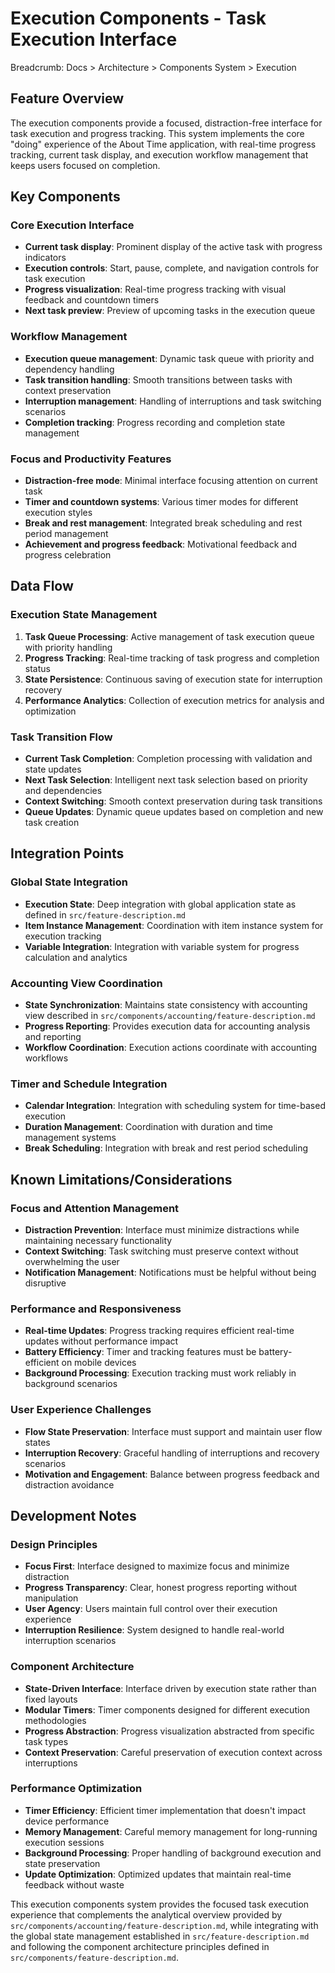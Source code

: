 # Execution Components - Task Execution Interface

Breadcrumb: Docs > Architecture > Components System > Execution

## Feature Overview
The execution components provide a focused, distraction-free interface for task execution and progress tracking. This system implements the core "doing" experience of the About Time application, with real-time progress tracking, current task display, and execution workflow management that keeps users focused on completion.

## Key Components

### Core Execution Interface
- **Current task display**: Prominent display of the active task with progress indicators
- **Execution controls**: Start, pause, complete, and navigation controls for task execution
- **Progress visualization**: Real-time progress tracking with visual feedback and countdown timers
- **Next task preview**: Preview of upcoming tasks in the execution queue

### Workflow Management
- **Execution queue management**: Dynamic task queue with priority and dependency handling
- **Task transition handling**: Smooth transitions between tasks with context preservation
- **Interruption management**: Handling of interruptions and task switching scenarios
- **Completion tracking**: Progress recording and completion state management

### Focus and Productivity Features
- **Distraction-free mode**: Minimal interface focusing attention on current task
- **Timer and countdown systems**: Various timer modes for different execution styles
- **Break and rest management**: Integrated break scheduling and rest period management
- **Achievement and progress feedback**: Motivational feedback and progress celebration

## Data Flow

### Execution State Management
1. **Task Queue Processing**: Active management of task execution queue with priority handling
2. **Progress Tracking**: Real-time tracking of task progress and completion status
3. **State Persistence**: Continuous saving of execution state for interruption recovery
4. **Performance Analytics**: Collection of execution metrics for analysis and optimization

### Task Transition Flow
- **Current Task Completion**: Completion processing with validation and state updates
- **Next Task Selection**: Intelligent next task selection based on priority and dependencies
- **Context Switching**: Smooth context preservation during task transitions
- **Queue Updates**: Dynamic queue updates based on completion and new task creation

## Integration Points

### Global State Integration
- **Execution State**: Deep integration with global application state as defined in `src/feature-description.md`
- **Item Instance Management**: Coordination with item instance system for execution tracking
- **Variable Integration**: Integration with variable system for progress calculation and analytics

### Accounting View Coordination
- **State Synchronization**: Maintains state consistency with accounting view described in `src/components/accounting/feature-description.md`
- **Progress Reporting**: Provides execution data for accounting analysis and reporting
- **Workflow Coordination**: Execution actions coordinate with accounting workflows

### Timer and Schedule Integration
- **Calendar Integration**: Integration with scheduling system for time-based execution
- **Duration Management**: Coordination with duration and time management systems
- **Break Scheduling**: Integration with break and rest period scheduling

## Known Limitations/Considerations

### Focus and Attention Management
- **Distraction Prevention**: Interface must minimize distractions while maintaining necessary functionality
- **Context Switching**: Task switching must preserve context without overwhelming the user
- **Notification Management**: Notifications must be helpful without being disruptive

### Performance and Responsiveness
- **Real-time Updates**: Progress tracking requires efficient real-time updates without performance impact
- **Battery Efficiency**: Timer and tracking features must be battery-efficient on mobile devices
- **Background Processing**: Execution tracking must work reliably in background scenarios

### User Experience Challenges
- **Flow State Preservation**: Interface must support and maintain user flow states
- **Interruption Recovery**: Graceful handling of interruptions and recovery scenarios
- **Motivation and Engagement**: Balance between progress feedback and distraction avoidance

## Development Notes

### Design Principles
- **Focus First**: Interface designed to maximize focus and minimize distraction
- **Progress Transparency**: Clear, honest progress reporting without manipulation
- **User Agency**: Users maintain full control over their execution experience
- **Interruption Resilience**: System designed to handle real-world interruption scenarios

### Component Architecture
- **State-Driven Interface**: Interface driven by execution state rather than fixed layouts
- **Modular Timers**: Timer components designed for different execution methodologies
- **Progress Abstraction**: Progress visualization abstracted from specific task types
- **Context Preservation**: Careful preservation of execution context across interruptions

### Performance Optimization
- **Timer Efficiency**: Efficient timer implementation that doesn't impact device performance
- **Memory Management**: Careful memory management for long-running execution sessions
- **Background Processing**: Proper handling of background execution and state preservation
- **Update Optimization**: Optimized updates that maintain real-time feedback without waste

This execution components system provides the focused task execution experience that complements the analytical overview provided by `src/components/accounting/feature-description.md`, while integrating with the global state management established in `src/feature-description.md` and following the component architecture principles defined in `src/components/feature-description.md`.
